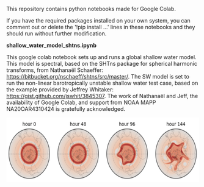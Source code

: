This repository contains python notebooks made for Google Colab. 

If you have the required packages installed on your own system, you can comment out or delete the '!pip install ...' lines in these notebooks and they should run without further modification.

<b> shallow_water_model_shtns.ipynb </b> 

This google colab notebook sets up and runs a global shallow water model. This model is spectral, based on the SHTns package for spherical harmonic transforms, from Nathanaël Schaeffer: https://bitbucket.org/nschaeff/shtns/src/master/. The SW model is set to run the non-linear barotropically unstable shallow water test case, based on the example provided by Jeffrey Whitaker: https://gist.github.com/jswhit/3845307. The work of Nathanaël and Jeff, the availability of Google Colab, and support from NOAA MAPP NA20OAR4310424 is gratefully acknowledged.

<img align="left" width="600" height="170" src="images/swe_output.png">
